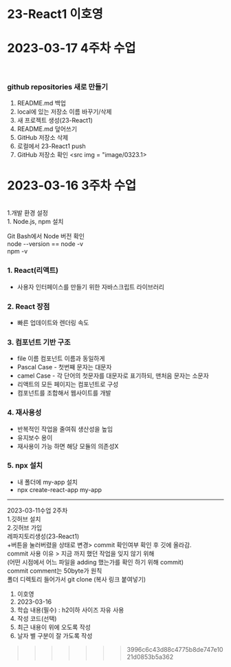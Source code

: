 # 23-React1 이호영

<h1>2023-03-17 4주차 수업</h1><br>

### github repositories 새로 만들기
  1. README.md 백업
  2. local에 있는 저장소 이름 바꾸기/삭제
  3. 새 프로젝트 생성(23-React1)
  4. README.md 덮어쓰기
  5. GitHub 저장소 삭제
  6. 로컬에서 23-React1 push
  7. GitHub 저장소 확인
   <src img = "image/0323.1>

<h1>2023-03-16 3주차 수업</h1><br>
1.개발 환경 설정 <br>
1. Node.js, npm 설치 <br>
   
Git Bash에서 Node 버전 확인<br>
node --version == node -v<br>
npm -v<br>

### 1. React(리액트) 
- 사용자 인터페이스를 만들기 위한 자바스크립트 라이브러리<br>
### 2. React 장점 
- 빠른 업데이트와 렌더링 속도<br>

### 3. 컴포넌트 기반 구조<br>
- file 이름 컴포넌트 이름과 동일하게<br>
- Pascal Case - 첫번째 문자는 대문자<br>
- camel Case - 각 단어의 첫문자를 대문자로 표기하되, 맨처음 문자는 소문자<br>
- 리액트의 모든 페이지는 컴포넌트로 구성
- 컴포넌트를 조합해서 웹사이트를 개발

### 4. 재사용성
- 반복적인 작업을 줄여줘 생산성을 높임
- 유지보수 용이
- 재사용이 가능 하면 해당 모듈의 의존성X

### 5. npx 설치
- 내 폴더에 my-app 설치<br>
- npx create-react-app my-app 




<hr>
2023-03-11수업 2주차<br>
1.깃허브 설치<br>
2.깃허브 가입<br>
레파지토리생성(23-React1)<br>
+버튼을 눌러버렸을 상태로 변경> commit 확인여부 확인 후 깃에 올라감.<br>
commit 사용 이유 > 지금 까지 했던 작업을 잊지 않기 위해 <br>
(어떤 시점에서 어느 파일을 adding 했는가를 확인 하기 위해 commit)<br>
commit comment는 50byte가 원칙 <br>
폴더 디렉토리 들어가서 git clone (복사 링크 붙여넣기)<br>

1. 이호영 <br>
2. 2023-03-16 <br>
3. 학습 내용(필수) : h2이하 사이즈 자유 사용 <br>
4. 작성 코드(선택) <br>
5. 최근 내용이 위에 오도록 작성 <br>
6. 날자 별 구분이 잘 가도록 작성
>>>>>>> 3996c6c43d88c4775b8de747e1021d0853b5a362
